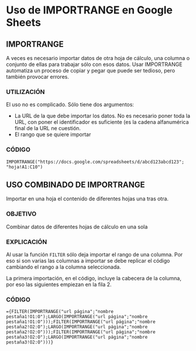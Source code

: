 # Uso de IMPORTRANGE en Google Sheets

## IMPORTRANGE

A veces es necesario importar datos de otra hoja de cálculo, una columna o conjunto de ellas para trabajar sólo con esos datos. Usar IMPORTRANGE automatiza un proceso de copiar y pegar que puede ser tedioso, pero también provocar errores.

### UTILIZACIÓN
El uso no es complicado. Sólo tiene dos argumentos:
* La URL de la que debe importar los datos. No es necesario poner toda la URL, con poner el identificador es suficiente (es la cadena alfanumérica final de la URL ne cuestión.
* El rango que se quiere importar

### CÓDIGO

`IMPORTRANGE("https://docs.google.com/spreadsheets/d/abcd123abcd123"; "hoja!A1:C10")`

## USO COMBINADO DE IMPORTRANGE
Importar en una hoja el contenido de diferentes hojas una tras otra.

### OBJETIVO
Combinar datos de diferentes hojas de cálculo en una sola

### EXPLICACIÓN
Al usar la función `FILTER` sólo deja importar el rango de una columna. Por eso si son varias las columnas a importar se debe replicar el código cambiando el rango a la columna seleccionada.

La primera importación, en el código, incluye la cabecera de la columna, por eso las siguientes empiezan en la fila 2.

### CÓDIGO

`={FILTER(IMPORTRANGE("url página";"nombre pestaña1!O1:O");LARGO(IMPORTRANGE("url página";"nombre pestaña1!O1:O")));FILTER(IMPORTRANGE("url página";"nombre pestaña2!O2:O");LARGO(IMPORTRANGE("url página";"nombre pestaña2!O2:O")));FILTER(IMPORTRANGE("url página";"nombre pestaña3!O2:O");LARGO(IMPORTRANGE("url página";"nombre pestaña3!O2:O")))}`
